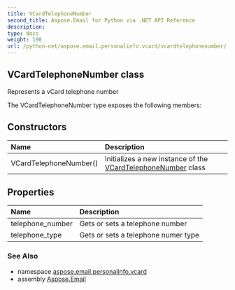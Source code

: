 ```yaml
---
title: VCardTelephoneNumber
second_title: Aspose.Email for Python via .NET API Reference
description: 
type: docs
weight: 190
url: /python-net/aspose.email.personalinfo.vcard/vcardtelephonenumber/
---
```


## VCardTelephoneNumber class

Represents a vCard telephone number

The VCardTelephoneNumber type exposes the following members:
## Constructors
| Name | Description |
| :- | :- |
|VCardTelephoneNumber()|Initializes a new instance of the [VCardTelephoneNumber](/email/python-net/aspose.email.personalinfo.vcard/vcardtelephonenumber/) class|
## Properties
| Name | Description |
| :- | :- |
|telephone_number|Gets or sets a telephone number|
|telephone_type|Gets or sets a telephone numer type|

### See Also

* namespace [aspose.email.personalinfo.vcard](/email/python-net/aspose.email.personalinfo.vcard/)
* assembly [Aspose.Email](/email/python-net/)

